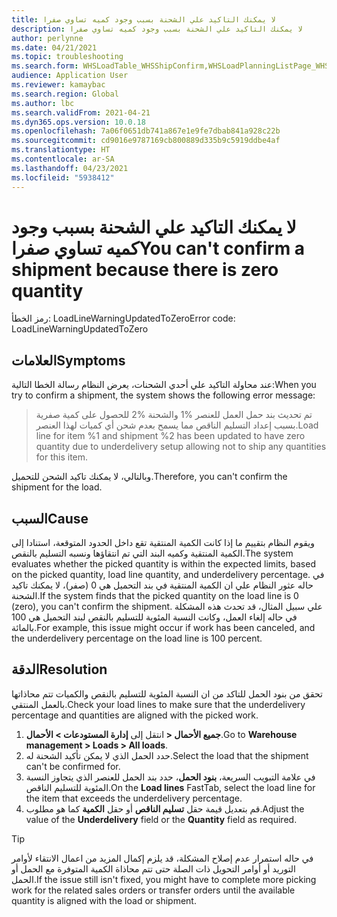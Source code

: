 ```yaml
---
title: لا يمكنك التاكيد علي الشحنة بسبب وجود كميه تساوي صفرا
description: لا يمكنك التاكيد علي الشحنة بسبب وجود كميه تساوي صفرا
author: perlynne
ms.date: 04/21/2021
ms.topic: troubleshooting
ms.search.form: WHSLoadTable_WHSShipConfirm,WHSLoadPlanningListPage_WHSShipConfirm,WHSLoadPlanningWorkbench_WHSShipConfirm,WHSTransportLoad_WHSShipConfirm,WHSShipPlanningListPage_WHSShipConfirm,WHSShipmentDetails_WHSShipConfirm,WHSWorkTable_WHSShipConfirm,WHSWorkTableListPage_WHSShipConfirm,Dialog_WHSOutboundShipConfirmController_WHSOutboundShipConfirm
audience: Application User
ms.reviewer: kamaybac
ms.search.region: Global
ms.author: lbc
ms.search.validFrom: 2021-04-21
ms.dyn365.ops.version: 10.0.18
ms.openlocfilehash: 7a06f0651db741a867e1e9fe7dbab841a928c22b
ms.sourcegitcommit: cd9016e9787169cb800889d335b9c5919ddbe4af
ms.translationtype: HT
ms.contentlocale: ar-SA
ms.lasthandoff: 04/23/2021
ms.locfileid: "5938412"
---
```

# <a name="you-cant-confirm-a-shipment-because-there-is-zero-quantity"></a><span data-ttu-id="e24a4-103">لا يمكنك التاكيد علي الشحنة بسبب وجود كميه تساوي صفرا</span><span class="sxs-lookup"><span data-stu-id="e24a4-103">You can't confirm a shipment because there is zero quantity</span></span>

<span data-ttu-id="e24a4-104">رمز الخطأ: LoadLineWarningUpdatedToZero</span><span class="sxs-lookup"><span data-stu-id="e24a4-104">Error code: LoadLineWarningUpdatedToZero</span></span>

## <a name="symptoms"></a><span data-ttu-id="e24a4-105">العلامات</span><span class="sxs-lookup"><span data-stu-id="e24a4-105">Symptoms</span></span>

<span data-ttu-id="e24a4-106">عند محاولة التاكيد علي أحدي الشحنات، يعرض النظام رسالة الخطا التالية:</span><span class="sxs-lookup"><span data-stu-id="e24a4-106">When you try to confirm a shipment, the system shows the following error message:</span></span>

> <span data-ttu-id="e24a4-107">تم تحديث بند حمل العمل للعنصر %1 والشحنة %2 للحصول على كمية صفرية بسبب إعداد التسليم الناقص مما يسمح بعدم شحن أي كميات لهذا العنصر.</span><span class="sxs-lookup"><span data-stu-id="e24a4-107">Load line for item %1 and shipment %2 has been updated to have zero quantity due to underdelivery setup allowing not to ship any quantities for this item.</span></span>

<span data-ttu-id="e24a4-108">وبالتالي، لا يمكنك تاكيد الشحن للتحميل.</span><span class="sxs-lookup"><span data-stu-id="e24a4-108">Therefore, you can't confirm the shipment for the load.</span></span>

## <a name="cause"></a><span data-ttu-id="e24a4-109">السبب</span><span class="sxs-lookup"><span data-stu-id="e24a4-109">Cause</span></span>

<span data-ttu-id="e24a4-110">ويقوم النظام بتقييم ما إذا كانت الكمية المنتقية تقع داخل الحدود المتوقعة، استنادا إلى الكمية المنتقية وكميه البند التي تم انتقاؤها ونسبه التسليم بالنقص.</span><span class="sxs-lookup"><span data-stu-id="e24a4-110">The system evaluates whether the picked quantity is within the expected limits, based on the picked quantity, load line quantity, and underdelivery percentage.</span></span> <span data-ttu-id="e24a4-111">في حاله عثور النظام علي ان الكمية المنتقية في بند التحميل هي 0 (صفر)، لا يمكنك تاكيد الشحنة.</span><span class="sxs-lookup"><span data-stu-id="e24a4-111">If the system finds that the picked quantity on the load line is 0 (zero), you can't confirm the shipment.</span></span> <span data-ttu-id="e24a4-112">علي سبيل المثال، قد تحدث هذه المشكلة في حاله إلغاء العمل، وكانت النسبة المئوية للتسليم بالنقص لبند التحميل هي 100 بالمائة.</span><span class="sxs-lookup"><span data-stu-id="e24a4-112">For example, this issue might occur if work has been canceled, and the underdelivery percentage on the load line is 100 percent.</span></span>

## <a name="resolution"></a><span data-ttu-id="e24a4-113">الدقة</span><span class="sxs-lookup"><span data-stu-id="e24a4-113">Resolution</span></span>

<span data-ttu-id="e24a4-114">تحقق من بنود الحمل للتاكد من ان النسبة المئوية للتسليم بالنقص والكميات تتم محاذاتها بالعمل المنتقي.</span><span class="sxs-lookup"><span data-stu-id="e24a4-114">Check your load lines to make sure that the underdelivery percentage and quantities are aligned with the picked work.</span></span>

1. <span data-ttu-id="e24a4-115">انتقل إلى **إدارة المستودعات \> الأحمال‏‎ \> جميع الأحمال‏‎**.</span><span class="sxs-lookup"><span data-stu-id="e24a4-115">Go to **Warehouse management \> Loads \> All loads**.</span></span>
1. <span data-ttu-id="e24a4-116">حدد الحمل الذي لا يمكن تأكيد الشحنة له.</span><span class="sxs-lookup"><span data-stu-id="e24a4-116">Select the load that the shipment can't be confirmed for.</span></span>
1. <span data-ttu-id="e24a4-117">في علامة التبويب السريعة، **بنود الحمل**، حدد بند الحمل للعنصر الذي يتجاوز النسبة المئوية للتسليم الناقص.</span><span class="sxs-lookup"><span data-stu-id="e24a4-117">On the **Load lines** FastTab, select the load line for the item that exceeds the underdelivery percentage.</span></span>
1. <span data-ttu-id="e24a4-118">قم بتعديل قيمة حقل **تسليم الناقص** أو حقل **الكمية** كما هو مطلوب.</span><span class="sxs-lookup"><span data-stu-id="e24a4-118">Adjust the value of the **Underdelivery** field or the **Quantity** field as required.</span></span>

> [!TIP]
> <span data-ttu-id="e24a4-119">في حاله استمرار عدم إصلاح المشكلة، قد يلزم إكمال المزيد من اعمال الانتقاء لأوامر التوريد أو أوامر التحويل ذات الصلة حتى تتم محاذاة الكمية المتوفرة مع الحمل أو الحمل.</span><span class="sxs-lookup"><span data-stu-id="e24a4-119">If the issue still isn't fixed, you might have to complete more picking work for the related sales orders or transfer orders until the available quantity is aligned with the load or shipment.</span></span>
